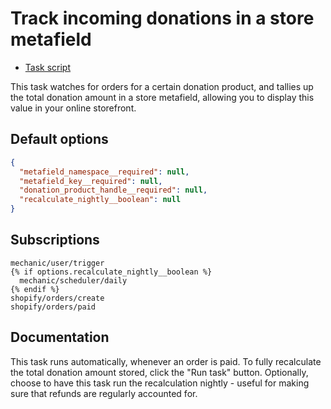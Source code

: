 # Track incoming donations in a store metafield

* [Task script](./script.liquid)

This task watches for orders for a certain donation product, and tallies up the total donation amount in a store metafield, allowing you to display this value in your online storefront.

## Default options

```json
{
  "metafield_namespace__required": null,
  "metafield_key__required": null,
  "donation_product_handle__required": null,
  "recalculate_nightly__boolean": null
}
```

## Subscriptions

```liquid
mechanic/user/trigger
{% if options.recalculate_nightly__boolean %}
  mechanic/scheduler/daily
{% endif %}
shopify/orders/create
shopify/orders/paid
```

## Documentation

This task runs automatically, whenever an order is paid. To fully recalculate the total donation amount stored, click the "Run task" button. Optionally, choose to have this task run the recalculation nightly - useful for making sure that refunds are regularly accounted for.